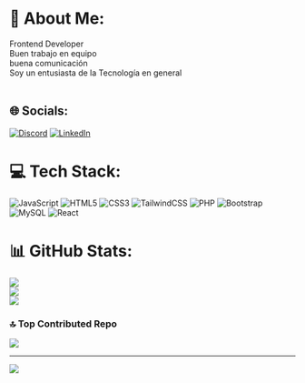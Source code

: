 # 💫 About Me:
Frontend Developer<br>Buen trabajo en equipo<br>buena comunicación<br>Soy un entusiasta de la Tecnología en general<br><br>


## 🌐 Socials:
[![Discord](https://img.shields.io/badge/Discord-%237289DA.svg?logo=discord&logoColor=white)](https://discord.gg/fuajorge) [![LinkedIn](https://img.shields.io/badge/LinkedIn-%230077B5.svg?logo=linkedin&logoColor=white)](https://linkedin.com/in/https://www.linkedin.com/in/jorge-nu%C3%B1ez-7397b4247/) 

# 💻 Tech Stack:
![JavaScript](https://img.shields.io/badge/javascript-%23323330.svg?style=for-the-badge&logo=javascript&logoColor=%23F7DF1E) ![HTML5](https://img.shields.io/badge/html5-%23E34F26.svg?style=for-the-badge&logo=html5&logoColor=white) ![CSS3](https://img.shields.io/badge/css3-%231572B6.svg?style=for-the-badge&logo=css3&logoColor=white) ![TailwindCSS](https://img.shields.io/badge/tailwindcss-%2338B2AC.svg?style=for-the-badge&logo=tailwind-css&logoColor=white) ![PHP](https://img.shields.io/badge/php-%23777BB4.svg?style=for-the-badge&logo=php&logoColor=white) ![Bootstrap](https://img.shields.io/badge/bootstrap-%238511FA.svg?style=for-the-badge&logo=bootstrap&logoColor=white) ![MySQL](https://img.shields.io/badge/mysql-%2300000f.svg?style=for-the-badge&logo=mysql&logoColor=white) ![React](https://img.shields.io/badge/react-%2320232a.svg?style=for-the-badge&logo=react&logoColor=%2361DAFB)
# 📊 GitHub Stats:
![](https://github-readme-stats.vercel.app/api?username=Jorgenunnez&theme=dark&hide_border=false&include_all_commits=true&count_private=true)<br/>
![](https://github-readme-streak-stats.herokuapp.com/?user=Jorgenunnez&theme=dark&hide_border=false)<br/>
![](https://github-readme-stats.vercel.app/api/top-langs/?username=Jorgenunnez&theme=dark&hide_border=false&include_all_commits=true&count_private=true&layout=compact)

### 🔝 Top Contributed Repo
![](https://github-contributor-stats.vercel.app/api?username=Jorgenunnez&limit=5&theme=dark&combine_all_yearly_contributions=true)

---
[![](https://visitcount.itsvg.in/api?id=Jorgenunnez&icon=7&color=0)](https://visitcount.itsvg.in)

<!-- Proudly created with GPRM ( https://gprm.itsvg.in ) -->
